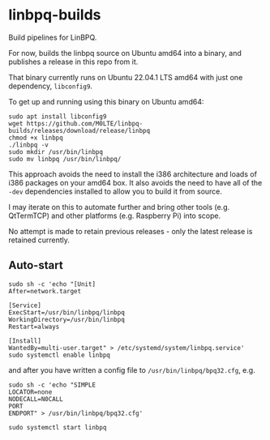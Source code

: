 # linbpq-builds
Build pipelines for LinBPQ.

For now, builds the linbpq source on Ubuntu amd64 into a binary, and publishes a release in this repo from it.

That binary currently runs on Ubuntu 22.04.1 LTS amd64 with just one dependency, `libconfig9`.

To get up and running using this binary on Ubuntu amd64:

```shell
sudo apt install libconfig9
wget https://github.com/M0LTE/linbpq-builds/releases/download/release/linbpq
chmod +x linbpq
./linbpq -v
sudo mkdir /usr/bin/linbpq
sudo mv linbpq /usr/bin/linbpq/
```

This approach avoids the need to install the i386 architecture and loads of i386 packages on your amd64 box. It also avoids the need to have all of the `-dev` dependencies installed to allow you to build it from source.

I may iterate on this to automate further and bring other tools (e.g. QtTermTCP) and other platforms (e.g. Raspberry Pi) into scope.

No attempt is made to retain previous releases - only the latest release is retained currently.

## Auto-start

```shell
sudo sh -c 'echo "[Unit]
After=network.target

[Service]
ExecStart=/usr/bin/linbpq/linbpq
WorkingDirectory=/usr/bin/linbpq
Restart=always

[Install]
WantedBy=multi-user.target" > /etc/systemd/system/linbpq.service'
sudo systemctl enable linbpq
```

and after you have written a config file to `/usr/bin/linbpq/bpq32.cfg`, e.g.

```shell
sudo sh -c 'echo "SIMPLE
LOCATOR=none
NODECALL=N0CALL
PORT
ENDPORT" > /usr/bin/linbpq/bpq32.cfg'
```

```shell
sudo systemctl start linbpq
```
